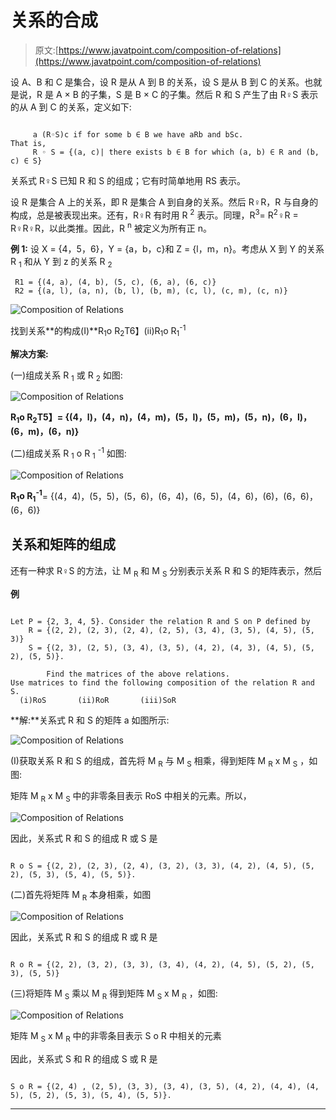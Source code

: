 # 关系的合成

> 原文:[https://www.javatpoint.com/composition-of-relations](https://www.javatpoint.com/composition-of-relations)

设 A、B 和 C 是集合，设 R 是从 A 到 B 的关系，设 S 是从 B 到 C 的关系。也就是说，R 是 A × B 的子集，S 是 B × C 的子集。然后 R 和 S 产生了由 R♀S 表示的从 A 到 C 的关系，定义如下:

```

     a (R◦S)c if for some b ∈ B we have aRb and bSc. 
That is, 
     R ◦ S = {(a, c)| there exists b ∈ B for which (a, b) ∈ R and (b, c) ∈ S} 

```

关系式 R♀S 已知 R 和 S 的组成；它有时简单地用 RS 表示。

设 R 是集合 A 上的关系，即 R 是集合 A 到自身的关系。然后 R♀R，R 与自身的构成，总是被表现出来。还有，R♀R 有时用 R <sup>2</sup> 表示。同理，R<sup>3</sup>= R<sup>2</sup>♀R = R♀R♀R，以此类推。因此，R <sup>n</sup> 被定义为所有正 n。

**例 1:** 设 X = {4，5，6}，Y = {a，b，c}和 Z = {l，m，n}。考虑从 X 到 Y 的关系 R <sub>1</sub> 和从 Y 到 z 的关系 R <sub>2</sub>

```
 R1 = {(4, a), (4, b), (5, c), (6, a), (6, c)}
 R2 = {(a, l), (a, n), (b, l), (b, m), (c, l), (c, m), (c, n)}

```

![Composition of Relations](../Images/8577b6039e66a1bf6b0c8b9b741cfc0d.png)

找到关系**的构成(I)**R<sub>1</sub>o R<sub>2</sub>T6】(ii)R<sub>1</sub>o R<sub>1</sub><sup>-1</sup>

**解决方案:**

(一)组成关系 R <sub>1</sub> 或 R <sub>2</sub> 如图:

![Composition of Relations](../Images/1de9141ba25b9d56b9b71a7952331d80.png)

**R<sub>1</sub>o R<sub>2</sub>T5】= {(4，l)，(4，n)，(4，m)，(5，l)，(5，m)，(5，n)，(6，l)，(6，m)，(6，n)}**

(二)组成关系 R <sub>1</sub> o R <sub>1</sub> <sup>-1</sup> 如图:

![Composition of Relations](../Images/871ded8f3309ca973d24490c8a26c07c.png)

**R<sub>1</sub>o R<sub>1</sub><sup>-1</sup>**= {(4，4)，(5，5)，(5，6)，(6，4)，(6，5)，(4，6)，(6)，(6，6)，(6，6)}

## 关系和矩阵的组成

还有一种求 R♀S 的方法，让 M <sub>R</sub> 和 M <sub>S</sub> 分别表示关系 R 和 S 的矩阵表示，然后

**例**

```

Let P = {2, 3, 4, 5}. Consider the relation R and S on P defined by
    R = {(2, 2), (2, 3), (2, 4), (2, 5), (3, 4), (3, 5), (4, 5), (5, 3)}
    S = {(2, 3), (2, 5), (3, 4), (3, 5), (4, 2), (4, 3), (4, 5), (5, 2), (5, 5)}.

        Find the matrices of the above relations.
Use matrices to find the following composition of the relation R and S.
  (i)RoS       (ii)RoR       (iii)SoR

```

**解:**关系式 R 和 S 的矩阵 a 如图所示:

![Composition of Relations](../Images/36716b7acb9e6721bb58a3670ec8898d.png)

(I)获取关系 R 和 S 的组成，首先将 M <sub>R</sub> 与 M <sub>S</sub> 相乘，得到矩阵 M <sub>R</sub> x M <sub>S</sub> ，如图:

矩阵 M <sub>R</sub> x M <sub>S</sub> 中的非零条目表示 RoS 中相关的元素。所以，

![Composition of Relations](../Images/8b10e76963bf6ffaebaad5b2f822d3b0.png)

因此，关系式 R 和 S 的组成 R 或 S 是

```

R o S = {(2, 2), (2, 3), (2, 4), (3, 2), (3, 3), (4, 2), (4, 5), (5, 2), (5, 3), (5, 4), (5, 5)}.

```

(二)首先将矩阵 M <sub>R</sub> 本身相乘，如图

![Composition of Relations](../Images/44625aedf6fd8012138135aa44441ad6.png)

因此，关系式 R 和 S 的组成 R 或 R 是

```

R o R = {(2, 2), (3, 2), (3, 3), (3, 4), (4, 2), (4, 5), (5, 2), (5, 3), (5, 5)}

```

(三)将矩阵 M <sub>S</sub> 乘以 M <sub>R</sub> 得到矩阵 M <sub>S</sub> x M <sub>R</sub> ，如图:

![Composition of Relations](../Images/0c109147785d5c13af7f988cc2ce6c13.png)

矩阵 M <sub>S</sub> x M <sub>R</sub> 中的非零条目表示 S o R 中相关的元素

因此，关系式 S 和 R 的组成 S 或 R 是

```

S o R = {(2, 4) , (2, 5), (3, 3), (3, 4), (3, 5), (4, 2), (4, 4), (4, 5), (5, 2), (5, 3), (5, 4), (5, 5)}.

```

* * *